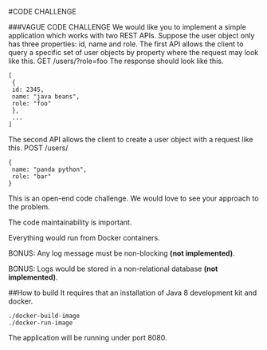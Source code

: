 #CODE CHALLENGE

###VAGUE CODE CHALLENGE
We would like you to implement a simple application which works with two
REST APIs.
Suppose the user object only has three properties: id, name and role.
The first API allows the client to query a specific set of user objects by property
where the request may look like this.
GET /users/?role=foo
The response should look like this.
```
[
 {
 id: 2345,
 name: "java beans",
 role: "foo"
 },
 ...
]

```
The second API allows the client to create a user object with a request like this.
POST /users/
```
{
 name: "panda python",
 role: "bar"
}
```

This is an open-end code challenge. We would love to see your approach to
the problem.

The code maintainability is important.

Everything would run from Docker containers.

BONUS: Any log message must be non-blocking **(not implemented)**.

BONUS: Logs would be stored in a non-relational database **(not implemented)**.


##How to build
It requires that an installation of Java 8 development kit and docker.

```
./docker-build-image
./docker-run-image
```
The application will be running under port 8080.

